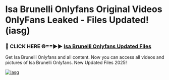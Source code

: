 # Isa Brunelli Onlyfans Original Videos 0nlyFans Leaked - Files Updated! (iasg)

<h3>🔴 CLICK HERE 🌐==►► <a href="https://tinyurl.com/2wckxsce" rel="nofollow">Isa Brunelli Onlyfans Updated Files</a></h3>

Get Isa Brunelli Onlyfans and all content. Now you can access all videos and pictures of Isa Brunelli Onlyfans. New Updated Files 2025!

[![iasg](https://i.imgur.com/AFduVYN.gif)](https://tinyurl.com/2wckxsce)
